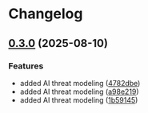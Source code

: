 # Changelog

## [0.3.0](https://github.com/viplavfauzdar/springboot-role-based-restriction/compare/v0.2.0...v0.3.0) (2025-08-10)


### Features

* added AI threat modeling ([4782dbe](https://github.com/viplavfauzdar/springboot-role-based-restriction/commit/4782dbeaada1574adc768618c5de8dfe549a9ba3))
* added AI threat modeling ([a98e219](https://github.com/viplavfauzdar/springboot-role-based-restriction/commit/a98e219a217699bde44ea80a74e298193dc12f4c))
* added AI threat modeling ([1b59145](https://github.com/viplavfauzdar/springboot-role-based-restriction/commit/1b59145e724bad587129a806ace720c2a91bbd46))
